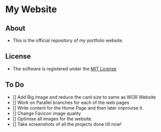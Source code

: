 # My Website

## About
- This is the official repository of my portfolio website.

## License
- The software is registered under the [MIT License](https://github.com/salman-bhai/My-Websiteer/LICENSE)

## To Do
- [] Add Big Image and reduce the card size to same as WOR Website
- [] Work on Parallel branches for each of the web pages
- [] Write content for the Home Page and then later improvise it. 
- [] Change Favicon image quality
- [] Optimise all images for the website.
- [] Take screenshots of all the projects done till now!